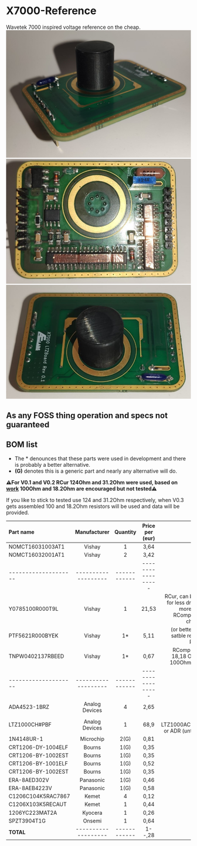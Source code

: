# X7000-Reference
Wavetek 7000 inspired voltage reference on the cheap.
![Refpic1](/img/a.jpg) ![Refpicé](/img/b.jpg) ![Refpic3](/img/c.jpg)

## As any FOSS thing operation and specs not guaranteed
## BOM list
-  The * denounces that these parts were used in development and there is probably a better alternative.
-  **(G)** denotes this is a generic part and nearly any alternative will do.

**⚠️For V0.1 and V0.2 RCur 124Ohm and 31.2Ohm were used, based on [work](https://xdevs.com/article/b7000/) 100Ohm and 18.2Ohm are encouraged but not tested⚠️**

If you like to stick to tested use 124 and 31.2Ohm respectively, when V0.3 gets assembled 100 and 18.2Ohm resistors will be used and data will be provided.


| Part name          | Manufacturer      | Quantity   | Price per (eur) | Notes                                                                   |
|:-------------------|:-----------------:|:----------:|:---------------:|------------------------------------------------------------------------:|
| NOMCT16031003AT1   | Vishay            |     1      |      3,64       |                                                                         |
| NOMCT16032001AT1   | Vishay            |     2      |      3,42       |                                                                         |
|--------------------|-------------------|------------|-----------------|                                                                         |
| Y0785100R000T9L    | Vishay            |     1      |      21,53      | RCur, can be 120 for less drift with more noise, RComp needs changed    |
| PTF5621R000BYEK    | Vishay            |     1*     |      5,11       | (or better more satble resistor) RComp                                  |
| TNPW0402137RBEED   | Vishay            |     1*     |      0,67       | RComp trim to 18,18 Ohm for 100Ohms RCur                                |
|--------------------|-------------------|------------|-----------------|                                                                         |
| ADA4523-1BRZ       | Analog Devices    |     4      |      2,65       |                                                                         |
| LTZ1000CH#PBF      | Analog Devices    |     1      |      68,9       | Or LTZ1000ACH#PBF or ADR (untested)                                     |
| 1N4148UR-1         | Microchip         |     2(G)   |      0,81       |                                                                         |
| CRT1206-DY-1004ELF | Bourns            |     1(G)   |      0,35       |                                                                         |
| CRT1206-BY-1002EST | Bourns            |     1(G)   |      0,35       |                                                                         |
| CRT1206-BY-1001ELF | Bourns            |     1(G)   |      0,52       |                                                                         |
| CRT1206-BY-1002EST | Bourns            |     1(G)   |      0,35       |                                                                         |
| ERA-8AED302V       | Panasonic         |     1(G)   |      0,46       |                                                                         |
| ERA-8AEB4223V      | Panasonic         |     1(G)   |      0,58       |                                                                         |
| C1206C104K5RAC7867 | Kemet             |      4     |      0,12       |                                                                         |
| C1206X103K5RECAUT  | Kemet             |      1     |      0,44       |                                                                         |         
| 1206YC223MAT2A     | Kyocera           |      1     |      0,26       |                                                                         |
| SPZT3904T1G        | Onsemi            |      1     |      0,64       |                                                                         |
| **TOTAL**          |-------------------|------------|      1--,28     |                                                                         |

